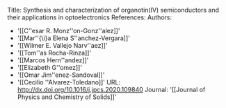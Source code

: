 Title: Synthesis and characterization of organotin(IV) semiconductors and their applications
  in optoelectronics
References:
  Authors:
  - '[[C\''esar R. Monz\''on-Gonz\''alez]]'
  - '[[Mar\''{\i}a Elena S\''anchez-Vergara]]'
  - '[[Wilmer E. Vallejo Narv\''aez]]'
  - '[[Tom\''as Rocha-Rinza]]'
  - '[[Marcos Hern\''andez]]'
  - '[[Elizabeth G\''omez]]'
  - '[[Omar Jim\''enez-Sandoval]]'
  - '[[Cecilio \''Alvarez-Toledano]]'
  URL: http://dx.doi.org/10.1016/j.jpcs.2020.109840
Journal: '[[Journal of Physics and Chemistry of Solids]]'
